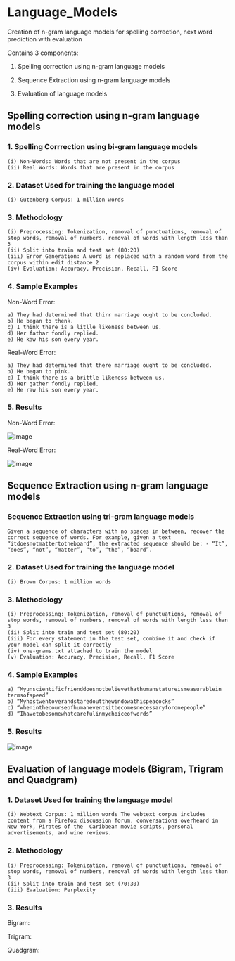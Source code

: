 # Language_Models
Creation of n-gram language models for spelling correction, next word prediction with evaluation

Contains 3 components:

1. Spelling correction using n-gram language models

2. Sequence Extraction using n-gram language models

3. Evaluation of language models

## Spelling correction using n-gram language models

### 1. Spelling Corrrection using bi-gram language models
    (i) Non-Words: Words that are not present in the corpus
    (ii) Real Words: Words that are present in the corpus

### 2. Dataset Used for training the language model
    (i) Gutenberg Corpus: 1 million words

### 3. Methodology
    (i) Preprocessing: Tokenization, removal of punctuations, removal of stop words, removal of numbers, removal of words with length less than 3
    (ii) Split into train and test set (80:20)
    (iii) Error Generation: A word is replaced with a random word from the corpus within edit distance 2
    (iv) Evaluation: Accuracy, Precision, Recall, F1 Score

### 4. Sample Examples

Non-Word Error:

```
a) They had determined that thirr marriage ought to be concluded.
b) He began to thenk.
c) I think there is a litlle likeness between us.
d) Her fathar fondly replied.
e) He kaw his son every year.
```

Real-Word Error:
```
a) They had determined that there marriage ought to be concluded.
b) He began to pink.
c) I think there is a brittle likeness between us.
d) Her gather fondly replied.
e) He raw his son every year.
```

### 5. Results

Non-Word Error:

![image](https://user-images.githubusercontent.com/63910248/205891792-9c1394ff-2d91-4d01-b310-fa9fd7060d63.png)

Real-Word Error:

![image](https://user-images.githubusercontent.com/63910248/205891880-1e15ceff-ccc5-42e1-ad2e-062a428b533d.png)

## Sequence Extraction using n-gram language models

### Sequence Extraction using tri-gram language models
    Given a sequence of characters with no spaces in between, recover the correct sequence of words. For example, given a text “itdoesnotmattertotheboard”, the extracted sequence should be: - “It”, “does”, “not”, “matter”, “to”, “the”, “board”.

### 2. Dataset Used for training the language model
    (i) Brown Corpus: 1 million words

### 3. Methodology
    (i) Preprocessing: Tokenization, removal of punctuations, removal of stop words, removal of numbers, removal of words with length less than 3
    (ii) Split into train and test set (80:20)
    (iii) For every statement in the test set, combine it and check if your model can split it correctly
    (iv) one-grams.txt attached to train the model
    (v) Evaluation: Accuracy, Precision, Recall, F1 Score

### 4. Sample Examples

```
a) “Myunscientificfrienddoesnotbelievethathumanstatureismeasurablein
termsofspeed”
b) “Myhostwentoverandstaredoutthewindowathispeacocks”
c) “wheninthecourseofhumaneventsitbecomesnecessaryforonepeople”
d) “Ihavetobesomewhatcarefulinmychoiceofwords”
```

### 5. Results

![image](https://user-images.githubusercontent.com/63910248/205895867-d6dcccd9-96cc-482f-b3b5-605af57d8822.png)

## Evaluation of language models (Bigram, Trigram and Quadgram)

### 1. Dataset Used for training the language model
    (i) Webtext Corpus: 1 million words The webtext corpus includes content from a Firefox discussion forum, conversations overheard in New York, Pirates of the  Caribbean movie scripts, personal advertisements, and wine reviews.

### 2. Methodology
    (i) Preprocessing: Tokenization, removal of punctuations, removal of stop words, removal of numbers, removal of words with length less than 3
    (ii) Split into train and test set (70:30)
    (iii) Evaluation: Perplexity

### 3. Results

Bigram:

Trigram:

Quadgram:

